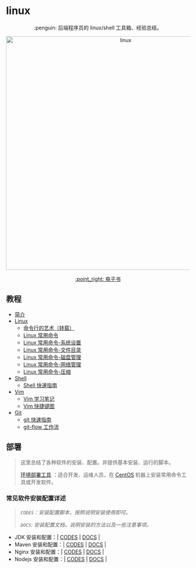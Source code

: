 # linux

<p align="center">
  :penguin: 后端程序员的 linux/shell 工具箱、经验总结。
</p>

<p align="center">
  <img src="http://oyz7npk35.bkt.clouddn.com//image/linux/linux.jpg" alt="linux" width="640">
</p>

<p align="center">
  <a href="https://dunwu.gitbooks.io/linux/" target="_blank">:point_right: 电子书</a>
</p>

## 教程

* [简介](docs/README.md)
* [Linux](docs/linux/README.md)
  * [命令行的艺术（转载）](docs/linux/the-art-of-command-line.md)
  * [Linux 常用命令](docs/linux/commands/README.md)
  * [Linux 常用命令-系统设置](docs/linux/commands/linux-cmd-system.md)
  * [Linux 常用命令-文件目录](docs/linux/commands/linux-cmd-file-and-folder.md)
  * [Linux 常用命令-磁盘管理](docs/linux/commands/linux-cmd-disk.md)
  * [Linux 常用命令-网络管理](docs/linux/commands/linux-cmd-network.md)
  * [Linux 常用命令-压缩](docs/linux/commands/linux-cmd-compress.md)
* [Shell](docs/shell/README.md)
  * [Shell 快速指南](docs/shell/shell-quickstart.md)
* [Vim](docs/vim/README.md)
  * [Vim 学习笔记](docs/vim/vim.md)
  * [Vim 快捷键图](docs/vim/vim-keyboards.md)
* [Git](docs/git/README.md)
  * [git 快速指南](docs/git/git-quickstart.md)
  * [git-flow 工作流](docs/git/git-flow.md)

## 部署

> 这里总结了各种软件的安装、配置。并提供基本安装、运行的脚本。
>
> [环境部署工具](codes/deploy/README.md) ：适合开发、运维人员，在 [CentOS](https://www.centos.org/) 机器上安装常用命令工具或开发软件。

### 常见软件安装配置详述

> *`CODES`：安装配置脚本，按照说明安装使用即可。*
>
> *`DOCS`: 安装配置文档，说明安装的方法以及一些注意事项。*

* JDK 安装和配置：| [CODES](codes/deploy/tool/jdk) | [DOCS](docs/deploy/tool/jdk/install-jdk.md) |
* Maven 安装和配置：| [CODES](codes/deploy/tool/maven) | [DOCS](docs/deploy/tool/maven/install-maven.md) |
* Nginx 安装和配置：| [CODES](codes/deploy/tool/nginx) | [DOCS](docs/deploy/tool/nginx/install-nginx.md) |
* Nodejs 安装和配置：| [CODES](codes/deploy/tool/nodejs) | [DOCS](docs/deploy/tool/nodejs/install-nodejs.md) |
